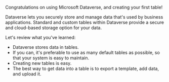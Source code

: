 Congratulations on using Microsoft Dataverse, and creating your first table! 

Dataverse lets you securely store and manage data that's used by business applications. Standard and custom tables within Dataverse provide a secure and cloud-based storage option for your data.

Let's review what you've learned:
- Dataverse stores data in tables. 
- If you can, it's preferable to use as many default tables as possible, so that your system is easy to maintain.
- Creating new tables is easy.
- The best way to get data into a table is to export a template, add data, and upload it. 
